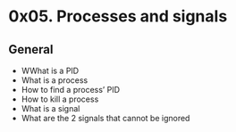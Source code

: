 # 0x05. Processes and signals
## General
 * WWhat is a PID
 * What is a process
 * How to find a process’ PID
 * How to kill a process
 * What is a signal
 * What are the 2 signals that cannot be ignored